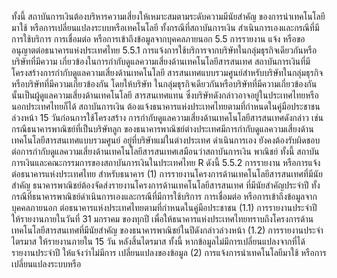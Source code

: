 ทั้งนี้ สถาบันการเงินต้องบริหารความเสี่ยงให้เหมาะสมตามระดับความมีนัยสำคัญ
ของการนําเทคโนโลยีมาใช้ หรือการเปลี่ยนแปลงระบบหรือเทคโนโลยี ทั้งกรณีที่สถาบันการเงิน
สําเนินการเองและกรณีที่มีการใช้บริการ การเชื่อมต่อ หรือการเข้าถึงข้อมูลจากบุคคลภายนอก
5.5 การรายงาน แจ้ง หรือขออนุญาตต่อธนาคารแห่งประเทศไทย
5.5.1 การแจ้งการใช้บริการจากบริษัทในกลุ่มธุรกิจเดียวกันหรือบริษัทที่มีความ
เกี่ยวข้องในการกำกับดูแลความเสี่ยงด้านเทคโนโลยีสารสนเทศ
สถาบันการเงินที่มีโครงสร้างการกำกับดูแลความเสี่ยงด้านเทคโนโลยี
สารสนเทศแบบรวมศูนย์สำหรับบริษัทในกลุ่มธุรกิจหรือบริษัทที่มีความเกี่ยวข้องกัน โดยให้บริษัท
ในกลุ่มธุรกิจเดียวกันหรือบริษัทที่มีความเกี่ยวข้องกันนั้นเป็นผู้ดูแลความเสี่ยงด้านเทคโนโลยี
สารสนเทศแทน ซึ่งบริษัทดังกล่าวอาจอยู่ในประเทศไทยหรือนอกประเทศไทยก็ได้ สถาบันการเงิน
ต้องแจ้งธนาคารแห่งประเทศไทยตามที่กำหนดในคู่มือประชาชนล่วงหน้า 15 วันก่อนการใช้โครงสร้าง
การกํากับดูแลความเสี่ยงด้านเทคโนโลยีสารสนเทศดังกล่าว เช่น กรณีธนาคารพาณิชย์ที่เป็นบริษัทลูก
ของธนาคารพาณิชย์ต่างประเทศมีการกำกับดูแลความเสี่ยงด้านเทคโนโลยีสารสนเทศแบบรวมศูนย์
อยู่ที่บริษัทแม่ในต่างประเทศ
ดำเนินการเอง
ยังคงต้องรับผิดชอบต่อการกำกับดูแลความเสี่ยงด้านเทคโนโลยีสารสนเทศเสมือนว่าสถาบันการเงิน
พาณิชย์
ทั้งนี้ สถาบันการเงินและคณะกรรมการของสถาบันการเงินในประเทศไทย
R
ดังนี้
5.5.2 การรายงาน หรือการแจ้งต่อธนาคารแห่งประเทศไทย สำหรับธนาคาร
(1) การรายงานโครงการด้านเทคโนโลยีสารสนเทศที่มีนัยสำคัญ
ธนาคารพาณิชย์ต้องจัดส่งรายงานโครงการด้านเทคโนโลยีสารสนเทศ
ที่มีนัยสำคัญประจำปี ทั้งกรณีที่ธนาคารพาณิชย์ดำเนินการเองและกรณีที่มีการใช้บริการ การเชื่อมต่อ
หรือการเข้าถึงข้อมูลจากบุคคลภายนอก ต่อธนาคารแห่งประเทศไทยตามที่กำหนดในคู่มือประชาชน
(1.1) การรายงานประจำปี ให้รายงานภายในวันที่ 31 มกราคม
ของทุกปี เพื่อให้ธนาคารแห่งประเทศไทยทราบถึงโครงการด้านเทคโนโลยีสารสนเทศที่มีนัยสำคัญ
ของธนาคารพาณิชย์ในปีดังกล่าวล่วงหน้า
(1.2) การรายงานประจำไตรมาส ให้รายงานภายใน 15 วัน
หลังสิ้นไตรมาส ทั้งนี้ หากข้อมูลไม่มีการเปลี่ยนแปลงจากที่ได้รายงานประจำปี ให้แจ้งว่าไม่มีการ
เปลี่ยนแปลงของข้อมูล
(2) การแจ้งการนําเทคโนโลยีมาใช้ หรือการเปลี่ยนแปลงระบบหรือ
